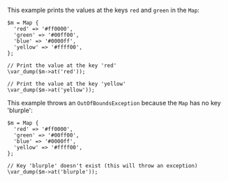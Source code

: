 This example prints the values at the keys `red` and `green` in the `Map`:

```existing-key.hack
$m = Map {
  'red' => '#ff0000',
  'green' => '#00ff00',
  'blue' => '#0000ff',
  'yellow' => '#ffff00',
};

// Print the value at the key 'red'
\var_dump($m->at('red'));

// Print the value at the key 'yellow'
\var_dump($m->at('yellow'));
```

This example throws an `OutOfBoundsException` because the `Map` has no key 'blurple':

```missing-key.hack
$m = Map {
  'red' => '#ff0000',
  'green' => '#00ff00',
  'blue' => '#0000ff',
  'yellow' => '#ffff00',
};

// Key 'blurple' doesn't exist (this will throw an exception)
\var_dump($m->at('blurple'));
```
